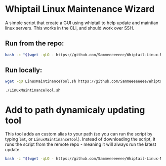 # Whiptail Linux Maintenance Wizard

A simple script that create a GUI using whiptail to help update and maintian linux servers. This works in the CLI, and should work over SSH.

## Run from the repo:
``` Bash
bash -c "$(wget -qLO - https://github.com/Sammeeeeeeee/Whiptail-Linux-Maintenance-Wizard/raw/main/LinuxMaintinanceTool.sh)"
```

## Run locally:
``` Bash
wget -qO LinuxMaintinanceTool.sh https://github.com/Sammeeeeeeee/Whiptail-Linux-Maintenance-Wizard/raw/main/LinuxMaintinanceTool.sh
```
```
./LinuxMaintinanceTool.sh
```

# Add to path dynamicaly updating tool
This tool adds an custom alias to your path (so you can run the script by typing `lmt`, or `LinuxMaintinanceTool`). Instead of downloading the script, it runs the script from the remote repo - meaning it will always run the latest update. 
``` bash 
bash -c "$(wget -qLO - https://github.com/Sammeeeeeeee/Whiptail-Linux-Maintenance-Wizard/raw/main/AddToPathDeploymentTool.sh)
```
